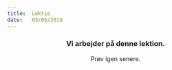 ```yaml
---
title:  Lektie
date:   03/05/2019
---
```


### <center>Vi arbejder på denne lektion.</center>
<center>Prøv igen senere.</center>